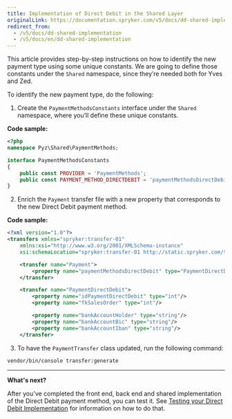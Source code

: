 ```yaml
---
title: Implementation of Direct Debit in the Shared Layer
originalLink: https://documentation.spryker.com/v5/docs/dd-shared-implementation
redirect_from:
  - /v5/docs/dd-shared-implementation
  - /v5/docs/en/dd-shared-implementation
---
```


This article provides step-by-step instructions on how to identify the new payment type using some unique constants. We are going to define those constants under the `Shared` namespace, since they’re needed both for Yves and Zed.

To identify the new payment type, do the following:
1. Create the `PaymentMethodsConstants` interface under the `Shared` namespace, where you’ll define these unique constants.

**Code sample:**
    
```php
<?php
namespace Pyz\Shared\PaymentMethods;

interface PaymentMethodsConstants
{
	public const PROVIDER = 'PaymentMethods';
	public const PAYMENT_METHOD_DIRECTDEBIT = 'paymentMethodsDirectDebit';
}
```

2. Enrich the `Payment` transfer file with a new property that corresponds to the new Direct Debit payment method.

**Code sample:**

```xml
<?xml version="1.0"?>
<transfers xmlns="spryker:transfer-01"
    xmlns:xsi="http://www.w3.org/2001/XMLSchema-instance"
    xsi:schemaLocation="spryker:transfer-01 http://static.spryker.com/transfer-01.xsd">

    <transfer name="Payment">
        <property name="paymentMethodsDirectDebit" type="PaymentDirectDebit"/>
    </transfer>

    <transfer name="PaymentDirectDebit">
        <property name="idPaymentDirectDebit" type="int"/>
        <property name="fkSalesOrder" type="int"/>

        <property name="bankAccountHolder" type="string"/>
        <property name="bankAccountBic" type="string"/>
        <property name="bankAccountIban" type="string"/>
    </transfer>
```

3. To have the `PaymentTransfer` class updated, run the following command:

```bash
vendor/bin/console transfer:generate
```

***
**What's next?**

After you've completed the front end, back end and shared implementation of the Direct Debit payment method, you can test it. See [Testing your Direct Debit Implementation](https://documentation.spryker.com/docs/en/dd-test-implementation) for information on how to do that.
